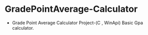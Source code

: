 # GradePointAverage-Calculator
- Grade Point Average Calculator Project-(C , WinApi) Basic Gpa calculator.
